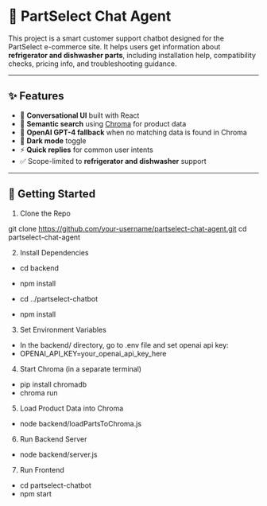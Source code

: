 # 🧠 PartSelect Chat Agent

This project is a smart customer support chatbot designed for the PartSelect e-commerce site. It helps users get information about **refrigerator and dishwasher parts**, including installation help, compatibility checks, pricing info, and troubleshooting guidance.

---

## ✨ Features

- 💬 **Conversational UI** built with React
- 🧠 **Semantic search** using [Chroma](https://www.trychroma.com/) for product data
- 🤖 **OpenAI GPT-4 fallback** when no matching data is found in Chroma
- 🌙 **Dark mode** toggle
- ⚡ **Quick replies** for common user intents
- ✅ Scope-limited to **refrigerator and dishwasher** support

---

## 🚀 Getting Started
1. Clone the Repo

git clone https://github.com/your-username/partselect-chat-agent.git
cd partselect-chat-agent

2. Install Dependencies

- cd backend
- npm install

- cd ../partselect-chatbot
- npm install

3. Set Environment Variables
- In the backend/ directory, go to .env file and set openai api key:
- OPENAI_API_KEY=your_openai_api_key_here

4. Start Chroma (in a separate terminal)
- pip install chromadb
- chroma run

5. Load Product Data into Chroma
- node backend/loadPartsToChroma.js

6. Run Backend Server
- node backend/server.js

7. Run Frontend
- cd partselect-chatbot
- npm start
